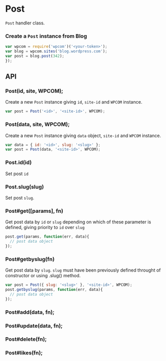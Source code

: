 
# Post

`Post` handler class.

### Create a `Post` instance from Blog

```js
var wpcom = require('wpcom')('<your-token>');
var blog = wpcom.sites('blog.wordpress.com');
var post = blog.post(342);
});
```

## API

### Post(id, site, WPCOM);

Create a new `Post` instance giving `id`, `site-id` and `WPCOM` instance.

```js
var post = Post('<id>', '<site-id>', WPCOM);
```

### Post(data, site, WPCOM);

Create a new `Post` instance giving `data` object, `site-id` and `WPCOM` instance.


```js
var data = { id: '<id>', slug: '<slug>' };
var post = Post(data, '<site-id>', WPCOM);
```

### Post.id(id)

Set post `id`

### Post.slug(slug)

Set post `slug`.

### Post#get([params], fn)

Get post data by `id` or `slug` depending on which of these parameter is
defined, giving priority to `id` over `slug`

```js
post.get(params, function(err, data){
  // post data object
});
```

### Post#getbyslug(fn)

Get post data by `slug`. `slug` must have been previously defined throught of
constructor or using .slug() method.

```js
var post = Post({ slug: '<slug>' }, '<site-id>', WPCOM);
post.getbyslug(params, function(err, data){
  // post data object
});
```

### Post#add(data, fn);

### Post#update(data, fn);

### Post#delete(fn);

### Post#likes(fn);
